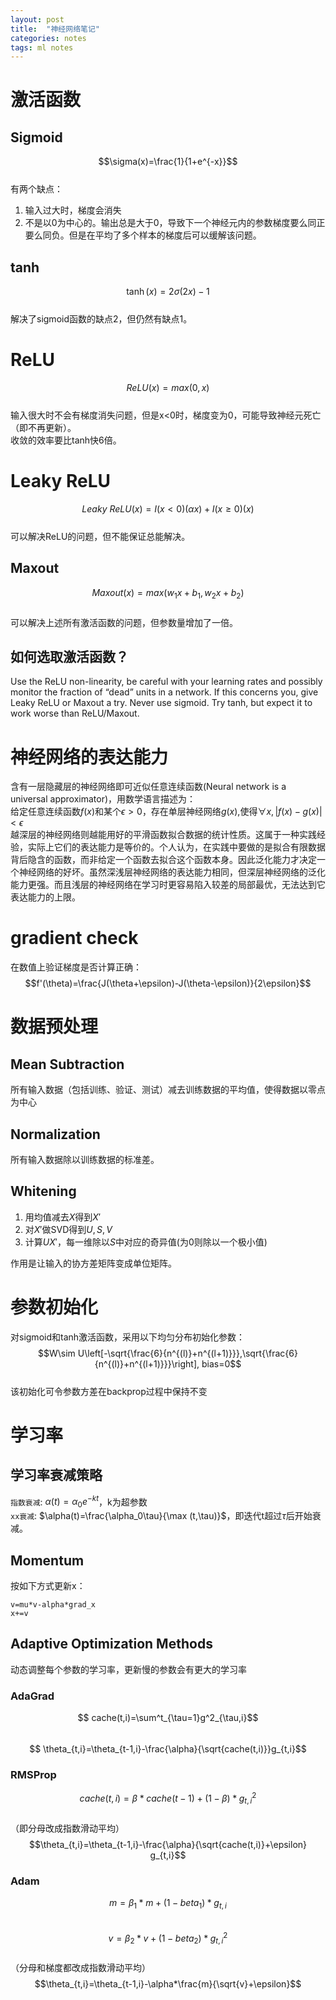 ```yaml
---
layout: post
title:  "神经网络笔记"
categories: notes
tags: ml notes
---
```

# 激活函数
## Sigmoid
$$\sigma(x)=\frac{1}{1+e^{-x}}$$  
有两个缺点：
1. 输入过大时，梯度会消失
2. 不是以0为中心的。输出总是大于0，导致下一个神经元内的参数梯度要么同正要么同负。但是在平均了多个样本的梯度后可以缓解该问题。

## tanh
$$\tanh{(x)}=2\sigma(2x)-1$$  
解决了sigmoid函数的缺点2，但仍然有缺点1。
# ReLU
$$ ReLU(x)=max(0,x)$$  
输入很大时不会有梯度消失问题，但是x<0时，梯度变为0，可能导致神经元死亡（即不再更新）。  
收敛的效率要比tanh快6倍。
# Leaky ReLU
$$ Leaky\ ReLU(x)=I(x<0)(\alpha x)+I(x\geq0)(x)$$  
可以解决ReLU的问题，但不能保证总能解决。
## Maxout
$$ Maxout(x)=max(w_1x+b_1,w_2x+b_2)$$  
可以解决上述所有激活函数的问题，但参数量增加了一倍。
## 如何选取激活函数？
Use the ReLU non-linearity, be careful with your learning rates and possibly monitor the fraction of “dead” units in a network. If this concerns you, give Leaky ReLU or Maxout a try. Never use sigmoid. Try tanh, but expect it to work worse than ReLU/Maxout.
# 神经网络的表达能力
含有一层隐藏层的神经网络即可近似任意连续函数(Neural network is a universal approximator)，用数学语言描述为：  
给定任意连续函数$f(x)$和某个$\epsilon > 0$，存在单层神经网络$g(x)$,使得$\forall x ,|f(x)-g(x)|<\epsilon$  
越深层的神经网络则越能用好的平滑函数拟合数据的统计性质。这属于一种实践经验，实际上它们的表达能力是等价的。个人认为，在实践中要做的是拟合有限数据背后隐含的函数，而非给定一个函数去拟合这个函数本身。因此泛化能力才决定一个神经网络的好坏。虽然深浅层神经网络的表达能力相同，但深层神经网络的泛化能力更强。而且浅层的神经网络在学习时更容易陷入较差的局部最优，无法达到它表达能力的上限。
# gradient check
在数值上验证梯度是否计算正确：  
$$f'(\theta)=\frac{J(\theta+\epsilon)-J(\theta-\epsilon)}{2\epsilon}$$  
# 数据预处理
## Mean Subtraction
所有输入数据（包括训练、验证、测试）减去训练数据的平均值，使得数据以零点为中心
## Normalization
所有输入数据除以训练数据的标准差。
## Whitening
1. 用均值减去$X$得到$X'$
2. 对$X'$做SVD得到$U,S,V$
3. 计算$UX'$，每一维除以$S$中对应的奇异值(为0则除以一个极小值)  

作用是让输入的协方差矩阵变成单位矩阵。
# 参数初始化
对sigmoid和tanh激活函数，采用以下均匀分布初始化参数：  
$$W\sim U\left[-\sqrt{\frac{6}{n^{(l)}+n^{(l+1)}}},\sqrt{\frac{6}{n^{(l)}+n^{(l+1)}}}\right], bias=0$$  
该初始化可令参数方差在backprop过程中保持不变
# 学习率
## 学习率衰减策略
`指数衰减`: $\alpha(t)=\alpha_0 e^{-kt}$，k为超参数  
`xx衰减`: $\alpha(t)=\frac{\alpha_0\tau}{\max (t,\tau)}$，即迭代t超过$\tau$后开始衰减。
## Momentum 
按如下方式更新x：
```
v=mu*v-alpha*grad_x
x+=v
```
## Adaptive Optimization Methods
动态调整每个参数的学习率，更新慢的参数会有更大的学习率
### AdaGrad
$$ cache(t,i)=\sum^t_{\tau=1}g^2_{\tau,i}$$  
$$ \theta_{t,i}=\theta_{t-1,i}-\frac{\alpha}{\sqrt{cache(t,i)}}g_{t,i}$$  
###  RMSProp
$$ cache(t,i)=\beta*cache(t-1)+(1-\beta)*g^2_{t,i}$$  
（即分母改成指数滑动平均）  
$$\theta_{t,i}=\theta_{t-1,i}-\frac{\alpha}{\sqrt{cache(t,i)}+\epsilon} g_{t,i}$$
### Adam
$$m=\beta_1*m+(1-beta_1)*g_{t,i}$$  
$$v=\beta_2*v+(1-beta_2)*g^2_{t,i}$$  
（分母和梯度都改成指数滑动平均）  
$$\theta_{t,i}=\theta_{t-1,i}-\alpha*\frac{m}{\sqrt{v}+\epsilon}$$